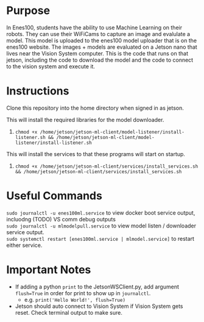 # Purpose
In Enes100, students have the ability to use Machine Learning on their robots. They can use their WiFiCams to capture an image and evalulate a model. This model is uploaded to the enes100 model uploader that is on the enes100 website. The images + models are evaluated on a Jetson nano that lives near the Vision System computer. This is the code that runs on that jetson, including the code to download the model and the code to connect to the vision system and execute it.

# Instructions
Clone this repository into the home directory when signed in as jetson.

This will install the required libraries for the model downloader.
1. `chmod +x /home/jetson/jetson-ml-client/model-listener/install-listener.sh && /home/jetson/jetson-ml-client/model-listener/install-listener.sh`

This will install the services to that these programs will start on startup.
1. `chmod +x /home/jetson/jetson-ml-client/services/install_services.sh && /home/jetson/jetson-ml-client/services/install_services.sh`


# Useful Commands

`sudo journalctl -u enes100ml.service` to view docker boot service output, incluodng (TODO) VS comm debug outputs    
`sudo journalctl -u mlmodelpull.service` to view model listen / downloader service output.   
`sudo systemctl restart [enes100ml.service | mlmodel.service]` to restart either service.    

# Important Notes

- If adding a python ```print``` to the JetsonWSClient.py, add argument ```flush=True``` in order for print to show up in ```journalctl```.     
    - e.g. ```print('Hello World!', flush=True)```
- Jetson should auto connect to Vision System if Vision System gets reset. Check terminal output to make sure.
